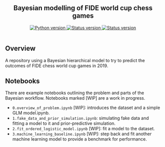 <h2 align="center">Bayesian modelling of FIDE world cup chess games</h2>

<div align="center">
  <!--Python version -->
  <a href="https://www.python.org/downloads/release/python-360/">
    <img src="https://img.shields.io/pypi/pyversions/fastai.svg"
      alt="Python version" />
  </a>
  <!--Project status -->
  <a href="https://github.com/maw501/bayesian-chess-prediction">
    <img src="https://img.shields.io/badge/Status-Under%20development-green.svg"
      alt="Status version" />
  </a>
  <!--Commits  -->
  <a href="https://github.com/maw501/bayesian-chess-prediction/commits/master">
    <img src="https://img.shields.io/github/last-commit/maw501/world_cup.svg"
      alt="Status version" />
  </a>
</div>
<br />

## Overview

A repository using a Bayesian hierarchical model to try to predict the outcomes of FIDE chess world cup games in 2019.

## Notebooks

There are example notebooks outlining the problem and parts of the Bayesian workflow. Notebooks marked [WIP] are a work in progress.

* `0.overview_of_problem.ipynb` [WIP]: introduces the dataset and a simple GLM model.ipynb.
* `1.fake_data_and_prior_simulation.ipynb`: simulating fake data and fitting a model to it and prior-predictive simulation.
* `2.fit_ordered_logistic_model.ipynb` [WIP]: fit a model to the dataset.
* `3.machine_learning_baseline.ipynb` [WIP]: step back and fit another machine learning model to provide a benchmark for performance.